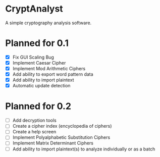 # CryptAnalyst
A simple cryptography analysis software.

# Planned for 0.1
- [x] Fix GUI Scaling Bug
- [x] Implement Caesar Cipher
- [x] Implement Mod Arithmetic Ciphers
- [x] Add ability to export word pattern data
- [x] Add ability to import plaintext
- [x] Automatic update detection

# Planned for 0.2
- [ ] Add decryption tools
- [ ] Create a cipher index (encyclopedia of ciphers)
- [ ] Create a help screen
- [ ] Implement Polyalphabetic Substitution Ciphers
- [ ] Implement Matrix Determinant Ciphers
- [ ] Add ability to import plaintext(s) to analyze individually or as a batch